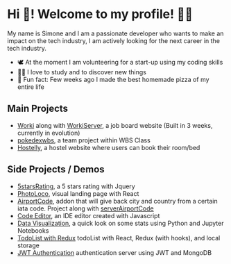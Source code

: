 # Hi 👋! Welcome to my profile! 👨‍💻

My name is Simone and I am a passionate developer who wants to make an impact on the tech industry, I am actively looking for the next career in the tech industry.

- 🕊 At the moment I am volunteering for a start-up using my coding skills
- 🐱‍🏍 I love to study and to discover new things 
- 🍕 Fun fact: Few weeks ago I made the best homemade pizza of my entire life


## Main Projects

- [Worki](https://github.com/simo54/worki) along with [WorkiServer](https://github.com/simo54/workiServer), a job board website (Built in 3 weeks, currently in evolution) 
- [pokedexwbs](https://github.com/simo54/pokedexwbs), a team project within WBS Class
- [Hostelly](https://github.com/simo54/Hostel_php), a hostel website where users can book their room/bed 

## Side Projects / Demos
- [5starsRating](https://github.com/simo54/5starsRating), a 5 stars rating with Jquery
- [PhotoLoco](https://github.com/simo54/photoLocoFrontPage), visual landing page with React 
- [AirportCode](https://github.com/simo54/airportcodes), addon that will give back city and country from a certain iata code. Project along with [serverAirportCode](https://github.com/simo54/serverAirportCode)
- [Code Editor](https://github.com/simo54/Ide_Code_Editor), an IDE editor created with Javascript
- [Data Visualization](https://github.com/simo54/dataVisualization), a quick look on some stats using Python and Jupyter Notebooks
- [TodoList with Redux](https://github.com/simo54/reduxToDoList) todoList with React, Redux (with hooks), and local storage
- [JWT Authentication](https://github.com/simo54/serverJWT) authentication server using JWT and MongoDB
